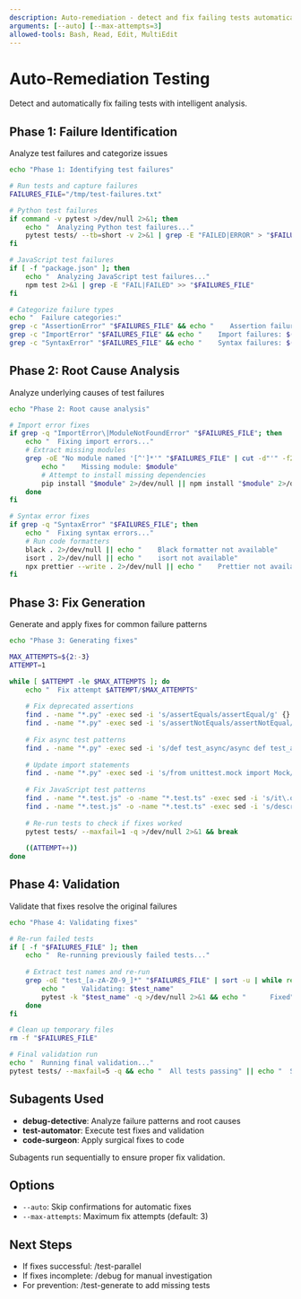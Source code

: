 ```yaml
---
description: Auto-remediation - detect and fix failing tests automatically
arguments: [--auto] [--max-attempts=3]
allowed-tools: Bash, Read, Edit, MultiEdit
---
```


# Auto-Remediation Testing

Detect and automatically fix failing tests with intelligent analysis.

## Phase 1: Failure Identification
Analyze test failures and categorize issues

```bash
echo "Phase 1: Identifying test failures"

# Run tests and capture failures
FAILURES_FILE="/tmp/test-failures.txt"

# Python test failures
if command -v pytest >/dev/null 2>&1; then
    echo "  Analyzing Python test failures..."
    pytest tests/ --tb=short -v 2>&1 | grep -E "FAILED|ERROR" > "$FAILURES_FILE"
fi

# JavaScript test failures
if [ -f "package.json" ]; then
    echo "  Analyzing JavaScript test failures..."
    npm test 2>&1 | grep -E "FAIL|FAILED" >> "$FAILURES_FILE"
fi

# Categorize failure types
echo "  Failure categories:"
grep -c "AssertionError" "$FAILURES_FILE" && echo "    Assertion failures: $(grep -c 'AssertionError' '$FAILURES_FILE')"
grep -c "ImportError" "$FAILURES_FILE" && echo "    Import failures: $(grep -c 'ImportError' '$FAILURES_FILE')"
grep -c "SyntaxError" "$FAILURES_FILE" && echo "    Syntax failures: $(grep -c 'SyntaxError' '$FAILURES_FILE')"
```

## Phase 2: Root Cause Analysis
Analyze underlying causes of test failures

```bash
echo "Phase 2: Root cause analysis"

# Import error fixes
if grep -q "ImportError\|ModuleNotFoundError" "$FAILURES_FILE"; then
    echo "  Fixing import errors..."
    # Extract missing modules
    grep -oE "No module named '[^']*'" "$FAILURES_FILE" | cut -d"'" -f2 | while read module; do
        echo "    Missing module: $module"
        # Attempt to install missing dependencies
        pip install "$module" 2>/dev/null || npm install "$module" 2>/dev/null
    done
fi

# Syntax error fixes
if grep -q "SyntaxError" "$FAILURES_FILE"; then
    echo "  Fixing syntax errors..."
    # Run code formatters
    black . 2>/dev/null || echo "    Black formatter not available"
    isort . 2>/dev/null || echo "    isort not available"
    npx prettier --write . 2>/dev/null || echo "    Prettier not available"
fi
```

## Phase 3: Fix Generation
Generate and apply fixes for common failure patterns

```bash
echo "Phase 3: Generating fixes"

MAX_ATTEMPTS=${2:-3}
ATTEMPT=1

while [ $ATTEMPT -le $MAX_ATTEMPTS ]; do
    echo "  Fix attempt $ATTEMPT/$MAX_ATTEMPTS"
    
    # Fix deprecated assertions
    find . -name "*.py" -exec sed -i 's/assertEquals/assertEqual/g' {} \;
    find . -name "*.py" -exec sed -i 's/assertNotEquals/assertNotEqual/g' {} \;
    
    # Fix async test patterns
    find . -name "*.py" -exec sed -i 's/def test_async/async def test_async/g' {} \;
    
    # Update import statements
    find . -name "*.py" -exec sed -i 's/from unittest.mock import Mock/from unittest.mock import Mock, patch/g' {} \;
    
    # Fix JavaScript test patterns
    find . -name "*.test.js" -o -name "*.test.ts" -exec sed -i 's/it\.only/it/g' {} \;
    find . -name "*.test.js" -o -name "*.test.ts" -exec sed -i 's/describe\.only/describe/g' {} \;
    
    # Re-run tests to check if fixes worked
    pytest tests/ --maxfail=1 -q >/dev/null 2>&1 && break
    
    ((ATTEMPT++))
done
```

## Phase 4: Validation
Validate that fixes resolve the original failures

```bash
echo "Phase 4: Validating fixes"

# Re-run failed tests
if [ -f "$FAILURES_FILE" ]; then
    echo "  Re-running previously failed tests..."
    
    # Extract test names and re-run
    grep -oE "test_[a-zA-Z0-9_]*" "$FAILURES_FILE" | sort -u | while read test_name; do
        echo "    Validating: $test_name"
        pytest -k "$test_name" -q >/dev/null 2>&1 && echo "      Fixed" || echo "      Still failing"
    done
fi

# Clean up temporary files
rm -f "$FAILURES_FILE"

# Final validation run
echo "  Running final validation..."
pytest tests/ --maxfail=5 -q && echo "  All tests passing" || echo "  Some tests still failing"
```

## Subagents Used
- **debug-detective**: Analyze failure patterns and root causes
- **test-automator**: Execute test fixes and validation
- **code-surgeon**: Apply surgical fixes to code

Subagents run sequentially to ensure proper fix validation.

## Options
- `--auto`: Skip confirmations for automatic fixes
- `--max-attempts`: Maximum fix attempts (default: 3)

## Next Steps
- If fixes successful: /test-parallel
- If fixes incomplete: /debug for manual investigation
- For prevention: /test-generate to add missing tests